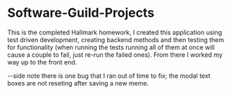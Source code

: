 # Software-Guild-Projects
This is the completed Hallmark homework, I created this application using test driven development, creating backend methods and then testing them for functionality (when running the tests running all of them at once will cause a couple to fail, just re-run the failed ones). From there I worked my way up to the front end. 

--side note there is one bug that I ran out of time to fix; the modal text boxes are not reseting after saving a new meme.
